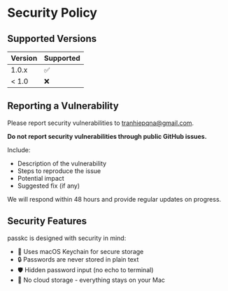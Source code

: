 # Security Policy

## Supported Versions

| Version | Supported          |
| ------- | ------------------ |
| 1.0.x   | :white_check_mark: |
| < 1.0   | :x:                |

## Reporting a Vulnerability

Please report security vulnerabilities to tranhiepqna@gmail.com.

**Do not report security vulnerabilities through public GitHub issues.**

Include:
- Description of the vulnerability
- Steps to reproduce the issue
- Potential impact
- Suggested fix (if any)

We will respond within 48 hours and provide regular updates on progress.

## Security Features

passkc is designed with security in mind:
- 🔐 Uses macOS Keychain for secure storage
- 🔒 Passwords are never stored in plain text
- 🛡️ Hidden password input (no echo to terminal)
- 🚫 No cloud storage - everything stays on your Mac
